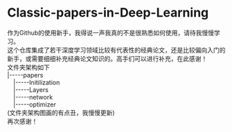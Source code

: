 # Classic-papers-in-Deep-Learning  
作为Github的使用新手，我得说一声我真的不是很熟悉如何使用，请待我慢慢学习。  
这个仓库集成了若干深度学习领域比较有代表性的经典论文，还是比较偏向入门的新手，或需要细细补充经典论文知识的。高手们可以进行补充，在此感谢！  
文件夹架构如下  
|-----papers  
&emsp;|-----Initilization  
&emsp;|-----Layers  
&emsp;|-----network  
&emsp;|-----optimizer  
(文件夹架构图画的有点丑，我慢慢更新)  
再次感谢！  
